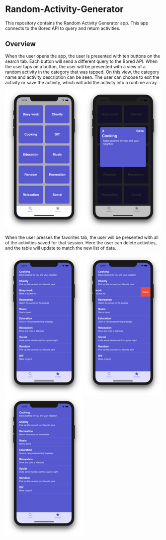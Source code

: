 # Random-Activity-Generator
This repository contains the Random Activity Generator app. This app connects to the Bored API to query and return activities. 

## Overview
When the user opens the app, the user is presented with ten buttons on the search tab. Each button will send a different query to the Bored API. When the user taps on a button, the user will be presented with a view of a random activity in the category that was tapped. On this view, the category name and activity description can be seen. The user can choose to exit the activity or save the activity, which will add the activity into a runtime array.

<img src="/Screenshots/searchVC.png" width="250"> <img src="/Screenshots/activityView.png" width="250">

When the user presses the favorites tab, the user will be presented with all of the activities saved for that session. Here the user can delete activities, and the table will update to match the new list of data.

<img src="/Screenshots/favoritesVC.png" width="250"> <img src="/Screenshots/deleteActivity.png" width="250"> <img src="/Screenshots/deletedActivity.png" width="250">
